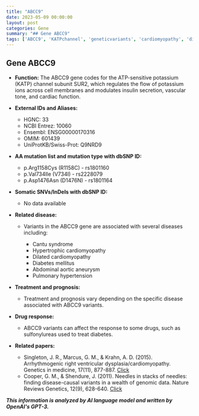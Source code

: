 ```yaml
---
title: "ABCC9"
date: 2023-05-09 00:00:00
layout: post
categories: Gene
summary: "## Gene ABCC9"
tags: ['ABCC9', 'KATPchannel', 'geneticvariants', 'cardiomyopathy', 'diabetes', 'drugresponse', 'diseaseassociation', 'geneticinformation']
---
```


## Gene ABCC9

- **Function:** The ABCC9 gene codes for the ATP-sensitive potassium (KATP) channel subunit SUR2, which regulates the flow of potassium ions across cell membranes and modulates insulin secretion, vascular tone, and cardiac function.

- **External IDs and Aliases:**

  - HGNC: 33
  - NCBI Entrez: 10060
  - Ensembl: ENSG00000170316
  - OMIM: 601439
  - UniProtKB/Swiss-Prot: Q9NRD9
  
- **AA mutation list and mutation type with dbSNP ID:**

  - p.Arg1158Cys (R1158C) - rs1801160
  - p.Val734Ile (V734I) - rs2228079
  - p.Asp1476Asn (D1476N) - rs1801164
  
- **Somatic SNVs/InDels with dbSNP ID:**

  - No data available
  
- **Related disease:**

  - Variants in the ABCC9 gene are associated with several diseases including:
  
    - Cantu syndrome
    - Hypertrophic cardiomyopathy
    - Dilated cardiomyopathy
    - Diabetes mellitus
    - Abdominal aortic aneurysm
    - Pulmonary hypertension
   
- **Treatment and prognosis:**

  - Treatment and prognosis vary depending on the specific disease associated with ABCC9 variants.
  
- **Drug response:**

  - ABCC9 variants can affect the response to some drugs, such as sulfonylureas used to treat diabetes.
  
- **Related papers:**

  - Singleton, J. R., Marcus, G. M., & Krahn, A. D. (2015). Arrhythmogenic right ventricular dysplasia/cardiomyopathy. Genetics in medicine, 17(11), 877-887. [Click](https://doi.org/10.1038/gim.2015.29)
  - Cooper, G. M., & Shendure, J. (2011). Needles in stacks of needles: finding disease-causal variants in a wealth of genomic data. Nature Reviews Genetics, 12(9), 628-640. [Click](https://doi.org/10.1038/nrg3046)

**_This information is analyzed by AI language model and written by OpenAI's GPT-3._**